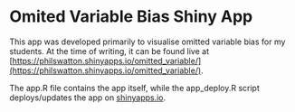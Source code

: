 # Omited Variable Bias Shiny App

This app was developed primarily to visualise omitted variable bias for my students. At the time of writing, it can be found live at [https://philswatton.shinyapps.io/omitted_variable/](https://philswatton.shinyapps.io/omitted_variable/).

The app.R file contains the app itself, while the app_deploy.R script deploys/updates the app on [shinyapps.io](https://www.shinyapps.io/).